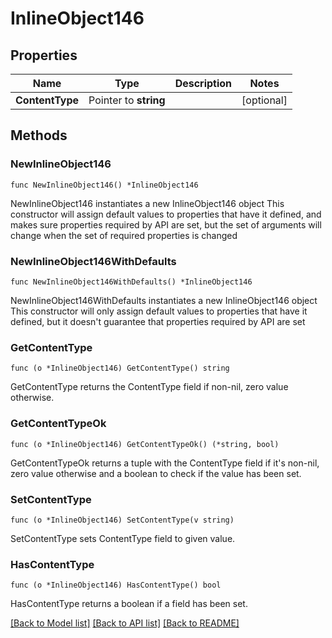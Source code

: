 # InlineObject146

## Properties

Name | Type | Description | Notes
------------ | ------------- | ------------- | -------------
**ContentType** | Pointer to **string** |  | [optional] 

## Methods

### NewInlineObject146

`func NewInlineObject146() *InlineObject146`

NewInlineObject146 instantiates a new InlineObject146 object
This constructor will assign default values to properties that have it defined,
and makes sure properties required by API are set, but the set of arguments
will change when the set of required properties is changed

### NewInlineObject146WithDefaults

`func NewInlineObject146WithDefaults() *InlineObject146`

NewInlineObject146WithDefaults instantiates a new InlineObject146 object
This constructor will only assign default values to properties that have it defined,
but it doesn't guarantee that properties required by API are set

### GetContentType

`func (o *InlineObject146) GetContentType() string`

GetContentType returns the ContentType field if non-nil, zero value otherwise.

### GetContentTypeOk

`func (o *InlineObject146) GetContentTypeOk() (*string, bool)`

GetContentTypeOk returns a tuple with the ContentType field if it's non-nil, zero value otherwise
and a boolean to check if the value has been set.

### SetContentType

`func (o *InlineObject146) SetContentType(v string)`

SetContentType sets ContentType field to given value.

### HasContentType

`func (o *InlineObject146) HasContentType() bool`

HasContentType returns a boolean if a field has been set.


[[Back to Model list]](../README.md#documentation-for-models) [[Back to API list]](../README.md#documentation-for-api-endpoints) [[Back to README]](../README.md)


